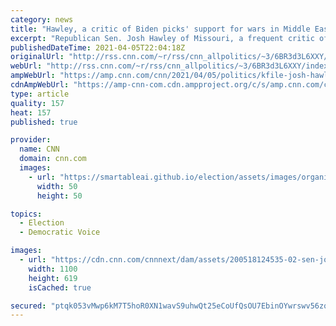 ```yaml
---
category: news
title: "Hawley, a critic of Biden picks' support for wars in Middle East, previously blogged in support of Iraq War"
excerpt: "Republican Sen. Josh Hawley of Missouri, a frequent critic of Biden administration nominees for supporting the Iraq War and other \"forever wars,\" himself wrote in support of the Iraq War prior to becoming a senator in newly uncovered blog posts.\n    \n"
publishedDateTime: 2021-04-05T22:04:18Z
originalUrl: "http://rss.cnn.com/~r/rss/cnn_allpolitics/~3/6BR3d3L6XXY/index.html"
webUrl: "http://rss.cnn.com/~r/rss/cnn_allpolitics/~3/6BR3d3L6XXY/index.html"
ampWebUrl: "https://amp.cnn.com/cnn/2021/04/05/politics/kfile-josh-hawley-supported-iraq-war/index.html"
cdnAmpWebUrl: "https://amp-cnn-com.cdn.ampproject.org/c/s/amp.cnn.com/cnn/2021/04/05/politics/kfile-josh-hawley-supported-iraq-war/index.html"
type: article
quality: 157
heat: 157
published: true

provider:
  name: CNN
  domain: cnn.com
  images:
    - url: "https://smartableai.github.io/election/assets/images/organizations/cnn.com-50x50.jpg"
      width: 50
      height: 50

topics:
  - Election
  - Democratic Voice

images:
  - url: "https://cdn.cnn.com/cnnnext/dam/assets/200518124535-02-sen-josh-hawley-0512-super-tease.jpg"
    width: 1100
    height: 619
    isCached: true

secured: "ptqk053vMwp6kM7T5hoR0XN1wavS9uhwQt25eCoUfQsOU7EbinOYwrswv56zqeSdvb1gCdSUkVtLp3zmmEWua+925rbakJmoDR1dtyWGazVNUpv1tk6W/aNxbBsRLBeMCbq62r82luYQqBXJpoPLkV9oAjC/uILyahK5oqTwBmDHJHJYCXyH3E4rzMqrpGwOnZoSwuD8dk3Y695uL720TuQ62FRz2HFtB5tDXGm6/tdM25oFiwaKreWU4ZQpPiTceb/+uJ6Qftp+MX+2WGwdmXFKZnQgwohizfV+L9epZmbwW0feQUF2KRxvRavVSjqiA6BR0uF+VwQ/DMqnw2RT6xOa/gQk8vrN7hWu1combY0=;SHOB1pW7aWaTWiGWwkOg6Q=="
---
```


